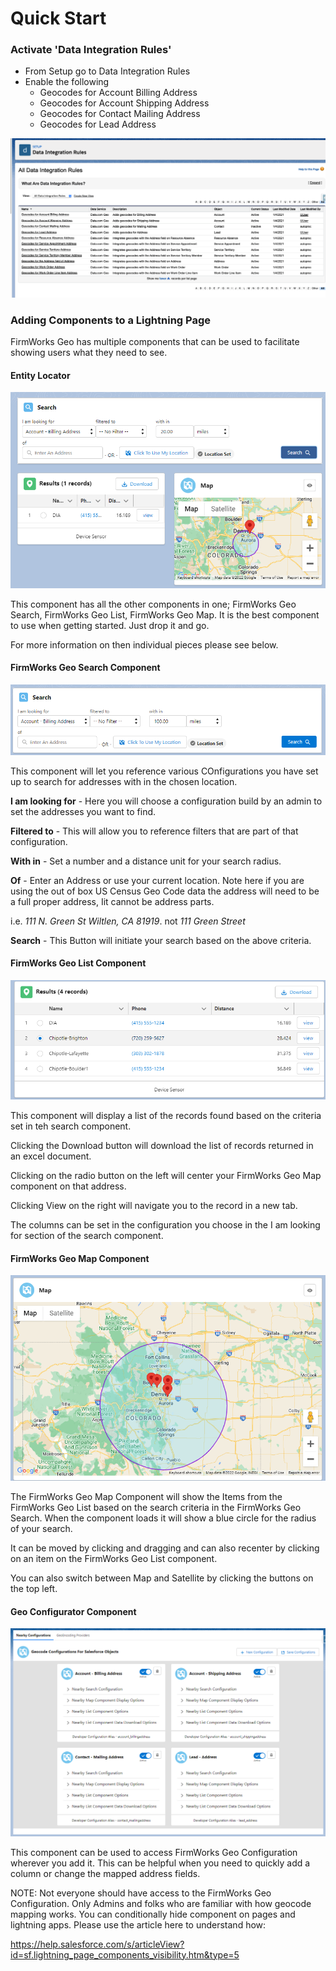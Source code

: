 # Quick Start

### Activate 'Data Integration Rules'

- From Setup go to Data Integration Rules
- Enable the following
    - Geocodes for Account Billing Address
    - Geocodes for Account Shipping Address
    - Geocodes for Contact Mailing Address
    - Geocodes for Lead Address

![Data Integration Rules](images/data_integration_rules.png)

### Adding Components to a Lightning Page

FirmWorks Geo has multiple components that can be used to facilitate showing users what they need to see.

#### Entity Locator

![Entity Locator Component](images/qsg-entity-locator-image.png)

This component has all the other components in one; FirmWorks Geo Search, FirmWorks Geo List, FirmWorks Geo Map. It is the best component to use when getting started. Just drop it and go.

For more information on then individual pieces please see below.

#### FirmWorks Geo Search Component

![Entity Locator Component](images/qsg-geo-search.png)

This component will let you reference various COnfigurations you have set up to search for addresses with in the chosen location.

**I am looking for** -  Here you will choose a configuration build by an admin to set the addresses you want to find.

**Filtered to** - This will allow you to reference filters that are part of that configuration.

**With in** -  Set a number and a distance unit for your search radius.

**Of** -  Enter an Address or use your current location. Note here if you are using the out of box US Census Geo Code data the address will need to be a full proper address, Iit cannot be address parts.

i.e. *111 N. Green St Wiltlen, CA 81919*. not *111 Green Street*

**Search** - This Button will initiate your search based on the above criteria.

#### FirmWorks Geo List Component

![Entity Locator Component](images/qsg-geo-list.png)

This component will display a list of the records found based on the criteria set in teh search component.

Clicking the Download button will download the list of records returned in an excel document.

Clicking on the radio button on the left will center your FirmWorks Geo Map component on that address.

Clicking View on the right will navigate you to the record in a new tab.

The columns can be set in the configuration you choose in the I am looking for section of the search component.


#### FirmWorks Geo Map Component

![Entity Locator Component](images/qsg-geo-map.png)

The FirmWorks Geo Map Component will show the Items from the FirmWorks Geo List based on the search criteria in the FirmWorks Geo Search. When the component loads it will show a blue circle for the radius of your search.

It can be moved by clicking and dragging and can also recenter by clicking on an item on the FirmWorks Geo List component.

You can also switch between Map and Satellite by clicking the buttons on the top left.

#### Geo Configurator Component

![Entity Locator Component](images/qsg-geo-configurator.png)

This component can be used to access FirmWorks Geo Configuration wherever you add it. This can be helpful when you need to quickly add a column or change the mapped address fields.

NOTE: Not everyone should have access to the FirmWorks Geo Configuration. Only Admins and folks who are familiar with how geocode mapping works. You can conditionally hide component on pages and lightning apps. Please use the article here to understand how:

https://help.salesforce.com/s/articleView?id=sf.lightning_page_components_visibility.htm&type=5